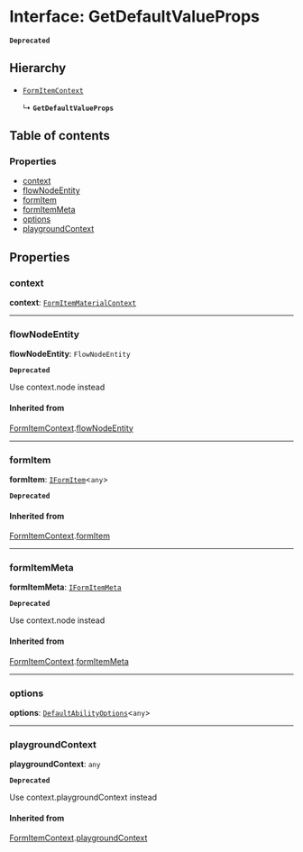 # Interface: GetDefaultValueProps

**`Deprecated`**

## Hierarchy

* [`FormItemContext`](/auto-docs/form-core/interfaces/FormItemContext.md)

  ↳ **`GetDefaultValueProps`**

## Table of contents

### Properties

* [context](/auto-docs/form-core/interfaces/GetDefaultValueProps.md#context)
* [flowNodeEntity](/auto-docs/form-core/interfaces/GetDefaultValueProps.md#flownodeentity)
* [formItem](/auto-docs/form-core/interfaces/GetDefaultValueProps.md#formitem)
* [formItemMeta](/auto-docs/form-core/interfaces/GetDefaultValueProps.md#formitemmeta)
* [options](/auto-docs/form-core/interfaces/GetDefaultValueProps.md#options)
* [playgroundContext](/auto-docs/form-core/interfaces/GetDefaultValueProps.md#playgroundcontext)

## Properties

### context

**context**: [`FormItemMaterialContext`](/auto-docs/form-core/interfaces/FormItemMaterialContext.md)

***

### flowNodeEntity

**flowNodeEntity**: `FlowNodeEntity`

**`Deprecated`**

Use context.node instead

#### Inherited from

[FormItemContext](/auto-docs/form-core/interfaces/FormItemContext.md).[flowNodeEntity](/auto-docs/form-core/interfaces/FormItemContext.md#flownodeentity)

***

### formItem

**formItem**: [`IFormItem`](/auto-docs/form-core/interfaces/IFormItem.md)<`any`>

**`Deprecated`**

#### Inherited from

[FormItemContext](/auto-docs/form-core/interfaces/FormItemContext.md).[formItem](/auto-docs/form-core/interfaces/FormItemContext.md#formitem)

***

### formItemMeta

**formItemMeta**: [`IFormItemMeta`](/auto-docs/form-core/interfaces/IFormItemMeta.md)

**`Deprecated`**

Use context.node instead

#### Inherited from

[FormItemContext](/auto-docs/form-core/interfaces/FormItemContext.md).[formItemMeta](/auto-docs/form-core/interfaces/FormItemContext.md#formitemmeta)

***

### options

**options**: [`DefaultAbilityOptions`](/auto-docs/form-core/interfaces/DefaultAbilityOptions.md)<`any`>

***

### playgroundContext

**playgroundContext**: `any`

**`Deprecated`**

Use context.playgroundContext instead

#### Inherited from

[FormItemContext](/auto-docs/form-core/interfaces/FormItemContext.md).[playgroundContext](/auto-docs/form-core/interfaces/FormItemContext.md#playgroundcontext)
